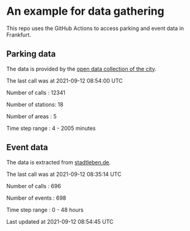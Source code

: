 # An example for data gathering

This repo uses the GitHub Actions to access parking and event data in Frankfurt.

## Parking data
The data is provided by the [open data collection of the city](https://www.offenedaten.frankfurt.de/).

The last call was at 2021-09-12 08:54:00 UTC

Number of calls   : 12341

Number of stations:    18

Number of areas   :     5

Time step range   :     4 -  2005 minutes


## Event data
The data is extracted from [stadtleben.de](https://stadtleben.de/frankfurt/).

The last call was at 2021-09-12 08:35:14 UTC

Number of calls   : 696

Number of events  : 698

Time step range   :   0 -  48 hours


Last updated at 2021-09-12 08:54:45 UTC
